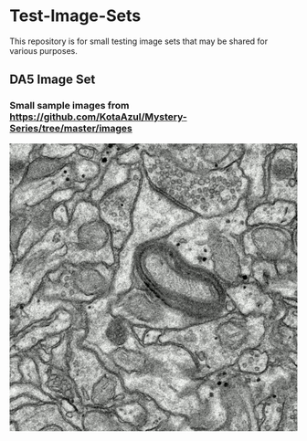 # Test-Image-Sets

This repository is for small testing image sets that may be shared for various purposes.

## DA5 Image Set
### Small sample images from https://github.com/KotaAzul/Mystery-Series/tree/master/images

![DA5](DA5/DA5_800.gif?raw=true "DA5 Image")

